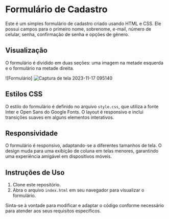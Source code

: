 # Formulário de Cadastro

Este é um simples formulário de cadastro criado usando HTML e CSS. Ele possui campos para o primeiro nome, sobrenome, e-mail, número de celular, senha, confirmação de senha e opções de gênero.

## Visualização

O formulário é dividido em duas seções: uma imagem na metade esquerda e o formulário na metade direita.

![Formulário] ![Captura de tela 2023-11-17 095140](https://github.com/angelodesenvolvedor/Formulario-de-Cadastro/assets/98216100/9149adf9-bad2-4315-a025-cbf1af7c2d60)


## Estilos CSS

O estilo do formulário é definido no arquivo `style.css`, que utiliza a fonte Inter e Open Sans do Google Fonts. O layout é responsivo e inclui transições suaves em alguns elementos interativos.

## Responsividade

O formulário é responsivo, adaptando-se a diferentes tamanhos de tela. O design muda para uma exibição de coluna em telas menores, garantindo uma experiência amigável em dispositivos móveis.

## Instruções de Uso

1. Clone este repositório.
2. Abra o arquivo `index.html` em seu navegador para visualizar o formulário.

Sinta-se à vontade para modificar e adaptar o código conforme necessário para atender aos seus requisitos específicos.
